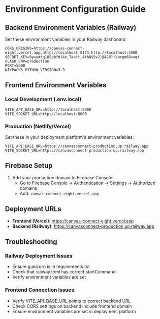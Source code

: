 # Environment Configuration Guide

## Backend Environment Variables (Railway)

Set these environment variables in your Railway dashboard:

```
CORS_ORIGINS=https://canvas-connect-eight.vercel.app,http://localhost:5173,http://localhost:3000
SECRET_KEY=0y=y#tq188ebf#)4e_7a=!t_4th8$9v2)@428^!abrgm68=vq)
FLASK_ENV=production
PORT=5000
NIXPACKS_PYTHON_VERSION=3.9
```

## Frontend Environment Variables

### Local Development (.env.local)
```
VITE_API_BASE_URL=http://localhost:5000
VITE_SOCKET_URL=http://localhost:5000
```

### Production (Netlify/Vercel)
Set these in your deployment platform's environment variables:
```
VITE_API_BASE_URL=https://canvasconnect-production.up.railway.app
VITE_SOCKET_URL=https://canvasconnect-production.up.railway.app
```

## Firebase Setup

1. Add your production domain to Firebase Console:
   - Go to Firebase Console → Authentication → Settings → Authorized domains
   - Add: `canvas-connect-eight.vercel.app`

## Deployment URLs

- **Frontend (Vercel)**: https://canvas-connect-eight.vercel.app
- **Backend (Railway)**: https://canvasconnect-production.up.railway.app

## Troubleshooting

### Railway Deployment Issues
- Ensure gunicorn is in requirements.txt
- Check that railway.toml has correct startCommand
- Verify environment variables are set

### Frontend Connection Issues  
- Verify VITE_API_BASE_URL points to correct backend URL
- Check CORS settings on backend include frontend domain
- Ensure environment variables are set in deployment platform
